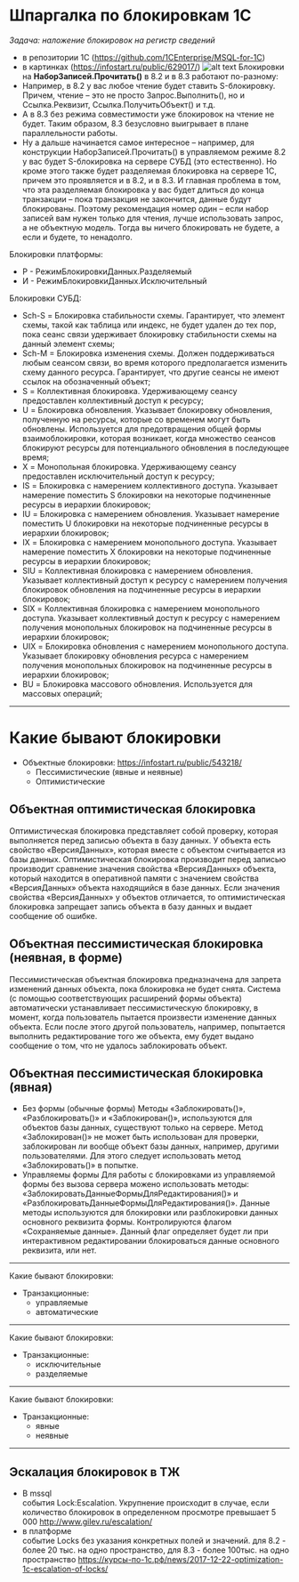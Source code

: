 # Шпаргалка по блокировкам 1С

*Задача: наложение блокировок на регистр сведений*

* в репозитории 1С (https://github.com/1CEnterprise/MSQL-for-1C)
* в картинках (https://infostart.ru/public/629017/)
![alt text](https://github.com/kuzyara/Locks-cheet-sheet/blob/master/Блокировки.jpg)
Блокировки на **НаборЗаписей.Прочитать()** в 8.2 и в 8.3  работают по-разному:
* Например, в 8.2 у вас любое чтение будет ставить S-блокировку. Причем, чтение – это не просто Запрос.Выполнить(), но и Ссылка.Реквизит, Ссылка.ПолучитьОбъект() и т.д. 
* А в 8.3 без режима совместимости уже блокировок на чтение не будет. Таким образом, 8.3 безусловно выигрывает в плане параллельности работы.
* Ну а дальше начинается самое интересное – например, для конструкции НаборЗаписей.Прочитать() в управляемом режиме 8.2 у вас будет S-блокировка на сервере СУБД (это естественно). Но кроме этого также будет разделяемая блокировка на сервере 1С, причем это проявляется и в 8.2, и в 8.3. И главная проблема в том, что эта разделяемая блокировка у вас будет длиться до конца транзакции – пока транзакция не закончится, данные будут блокированы.
Поэтому рекомендация номер один – если набор записей вам нужен только для чтения, лучше использовать запрос, а не объектную модель. Тогда вы ничего блокировать не будете, а если и будете, то ненадолго.

Блокировки платформы:
* Р - РежимБлокировкиДанных.Разделяемый
* И - РежимБлокировкиДанных.Исключительный

Блокировки СУБД:
* Sch-S = Блокировка стабильности схемы. Гарантирует, что элемент схемы, такой как таблица или индекс, не будет удален до тех пор, пока сеанс связи удерживает блокировку стабильности схемы на данный элемент схемы;
* Sch-М = Блокировка изменения схемы. Должен поддерживаться любым сеансом связи, во время которого предполагается изменить схему данного ресурса. Гарантирует, что другие сеансы не имеют ссылок на обозначенный объект;
* S = Коллективная блокировка. Удерживающему сеансу предоставлен коллективный доступ к ресурсу;
* U = Блокировка обновления. Указывает блокировку обновления, полученную на ресурсы, которые со временем могут быть обновлены. Используется для предотвращения общей формы взаимоблокировки, которая возникает, когда множество сеансов блокируют ресурсы для потенциального обновления в последующее время;
* X = Монопольная блокировка. Удерживающему сеансу предоставлен исключительный доступ к ресурсу;
* IS = Блокировка с намерением коллективного доступа. Указывает намерение поместить S блокировки на некоторые подчиненные ресурсы в иерархии блокировок;
* IU = Блокировка с намерением обновления. Указывает намерение поместить U блокировки на некоторые подчиненные ресурсы в иерархии блокировок;
* IX = Блокировка с намерением монопольного доступа. Указывает намерение поместить X блокировки на некоторые подчиненные ресурсы в иерархии блокировок;
* SIU = Коллективная блокировка с намерением обновления. Указывает коллективный доступ к ресурсу с намерением получения блокировок обновления на подчиненные ресурсы в иерархии блокировок;
* SIX = Коллективная блокировка с намерением монопольного доступа. Указывает коллективный доступ к ресурсу с намерением получения монопольных блокировок на подчиненные ресурсы в иерархии блокировок;
* UIX = Блокировка обновления с намерением монопольного доступа. Указывает блокировку обновления ресурса с намерением получения монопольных блокировок на подчиненные ресурсы в иерархии блокировок;
* BU = Блокировка массового обновления. Используется для массовых операций;
--------------------------------------------------
# Какие бывают блокировки
* Объектные блокировки: https://infostart.ru/public/543218/
    * Пессимистические (явные и неявные)
    * Оптимистические
      
## Объектная оптимистическая блокировка
Оптимистическая блокировка представляет собой проверку, которая выполняется перед записью объекта в базу данных. У объекта есть свойство «ВерсияДанных», которая вместе с объектом считывается из базы данных. Оптимистическая блокировка производит перед записью производит сравнение значения свойства «ВерсияДанных» объекта, который находится в оперативной памяти с значением свойства «ВерсияДанных» объекта находящийся в базе данных. Если значения свойства «ВерсияДанных» у объектов отличается, то оптимистическая блокировка запрещает запись объекта в базу данных и выдает сообщение об ошибке.

## Объектная пессимистическая блокировка (неявная, в форме)
Пессимистическая объектная блокировка предназначена для запрета изменений данных объекта, пока блокировка не будет снята. Система (с помощью соответствующих расширений формы объекта) автоматически устанавливает пессимистическую блокировку, в момент, когда пользователь пытается произвести изменение данных объекта. Если после этого другой пользователь, например, попытается выполнить редактирование того же объекта, ему будет выдано сообщение о том, что не удалось заблокировать объект.

## Объектная пессимистическая блокировка (явная)
* Без формы (обычные формы)
Методы «Заблокировать()», «Разблокировать()» и «Заблокирован()», используются для объектов базы данных, существуют только на сервере. Метод «Заблокирован()» не может быть использован для проверки, заблокирован ли вообще объект базы данных, например, другими пользователями. Для этого следует использовать метод «Заблокировать()» в попытке.
* Управляемы формы
Для работы с блокировками из управляемой формы без вызова сервера можено использовать методы: «ЗаблокироватьДанныеФормыДляРедактирования()» и «РазблокироватьДанныеФормыДляРедактирования()». Данные методы используются для блокировки или разблокировки данных основного реквизита формы. Контролируются флагом «Сохраняемые данные». Данный флаг определяет будет ли при интерактивном редактировании блокироваться данные основного реквизита, или нет.

--------------------------------------------------
Какие бывают блокировки:
* Транзакционные:
    * управляемые
    * автоматические
--------------------------------------------------
 Какие бывают блокировки:
* Транзакционные:
    * исключительные
    * разделяемые
--------------------------------------------------
 Какие бывают блокировки:
* Транзакционные:
    * явные
    * неявные
--------------------------------------------------
## Эскалация блокировок в ТЖ

* В mssql\
события Lock:Escalation. Укрупнение происходит в случае, если количество блокировок в определенном просмотре превышает 5 000 http://www.gilev.ru/escalation/
* в платформе\
событие Locks без указания конкретных полей и значений. для 8.2 - более 20 тыс. на одно пространство, для 8.3 - более 100тыс. на одно пространство https://курсы-по-1с.рф/news/2017-12-22-optimization-1c-escalation-of-locks/
